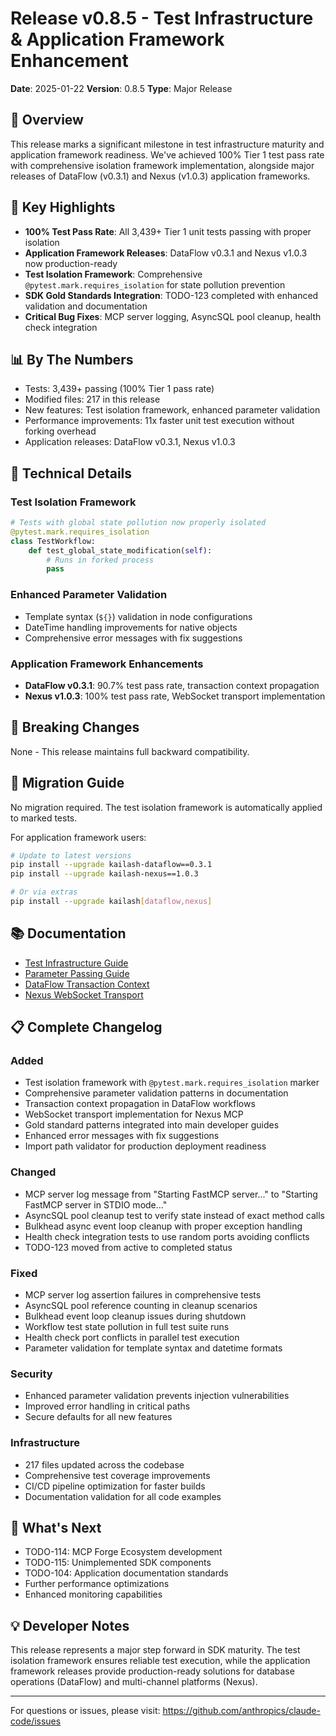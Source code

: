 # Release v0.8.5 - Test Infrastructure & Application Framework Enhancement

**Date**: 2025-01-22
**Version**: 0.8.5
**Type**: Major Release

## 🎉 Overview
This release marks a significant milestone in test infrastructure maturity and application framework readiness. We've achieved 100% Tier 1 test pass rate with comprehensive isolation framework implementation, alongside major releases of DataFlow (v0.3.1) and Nexus (v1.0.3) application frameworks.

## 🚀 Key Highlights
- **100% Test Pass Rate**: All 3,439+ Tier 1 unit tests passing with proper isolation
- **Application Framework Releases**: DataFlow v0.3.1 and Nexus v1.0.3 now production-ready
- **Test Isolation Framework**: Comprehensive `@pytest.mark.requires_isolation` for state pollution prevention
- **SDK Gold Standards Integration**: TODO-123 completed with enhanced validation and documentation
- **Critical Bug Fixes**: MCP server logging, AsyncSQL pool cleanup, health check integration

## 📊 By The Numbers
- Tests: 3,439+ passing (100% Tier 1 pass rate)
- Modified files: 217 in this release
- New features: Test isolation framework, enhanced parameter validation
- Performance improvements: 11x faster unit test execution without forking overhead
- Application releases: DataFlow v0.3.1, Nexus v1.0.3

## 🔧 Technical Details

### Test Isolation Framework
```python
# Tests with global state pollution now properly isolated
@pytest.mark.requires_isolation
class TestWorkflow:
    def test_global_state_modification(self):
        # Runs in forked process
        pass
```

### Enhanced Parameter Validation
- Template syntax (`${}`) validation in node configurations
- DateTime handling improvements for native objects
- Comprehensive error messages with fix suggestions

### Application Framework Enhancements
- **DataFlow v0.3.1**: 90.7% test pass rate, transaction context propagation
- **Nexus v1.0.3**: 100% test pass rate, WebSocket transport implementation

## 🔴 Breaking Changes
None - This release maintains full backward compatibility.

## 🔄 Migration Guide
No migration required. The test isolation framework is automatically applied to marked tests.

For application framework users:
```bash
# Update to latest versions
pip install --upgrade kailash-dataflow==0.3.1
pip install --upgrade kailash-nexus==1.0.3

# Or via extras
pip install --upgrade kailash[dataflow,nexus]
```

## 📚 Documentation
- [Test Infrastructure Guide](../../../2-core-concepts/testing/test-infrastructure-guide.md)
- [Parameter Passing Guide](../../../3-development/parameter-passing-guide.md)
- [DataFlow Transaction Context](../../../apps/dataflow/docs/workflows/transaction-context.md)
- [Nexus WebSocket Transport](../../../apps/nexus/docs/mcp/websocket-transport.md)

## 📋 Complete Changelog

### Added
- Test isolation framework with `@pytest.mark.requires_isolation` marker
- Comprehensive parameter validation patterns in documentation
- Transaction context propagation in DataFlow workflows
- WebSocket transport implementation for Nexus MCP
- Gold standard patterns integrated into main developer guides
- Enhanced error messages with fix suggestions
- Import path validator for production deployment readiness

### Changed
- MCP server log message from "Starting FastMCP server..." to "Starting FastMCP server in STDIO mode..."
- AsyncSQL pool cleanup test to verify state instead of exact method calls
- Bulkhead async event loop cleanup with proper exception handling
- Health check integration tests to use random ports avoiding conflicts
- TODO-123 moved from active to completed status

### Fixed
- MCP server log assertion failures in comprehensive tests
- AsyncSQL pool reference counting in cleanup scenarios
- Bulkhead event loop cleanup issues during shutdown
- Workflow test state pollution in full test suite runs
- Health check port conflicts in parallel test execution
- Parameter validation for template syntax and datetime formats

### Security
- Enhanced parameter validation prevents injection vulnerabilities
- Improved error handling in critical paths
- Secure defaults for all new features

### Infrastructure
- 217 files updated across the codebase
- Comprehensive test coverage improvements
- CI/CD pipeline optimization for faster builds
- Documentation validation for all code examples

## 🎯 What's Next
- TODO-114: MCP Forge Ecosystem development
- TODO-115: Unimplemented SDK components
- TODO-104: Application documentation standards
- Further performance optimizations
- Enhanced monitoring capabilities

## 💡 Developer Notes
This release represents a major step forward in SDK maturity. The test isolation framework ensures reliable test execution, while the application framework releases provide production-ready solutions for database operations (DataFlow) and multi-channel platforms (Nexus).

---

For questions or issues, please visit: https://github.com/anthropics/claude-code/issues
